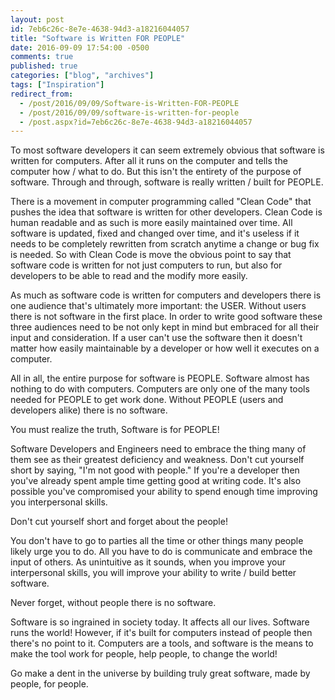 ```yaml
---
layout: post
id: 7eb6c26c-8e7e-4638-94d3-a18216044057
title: "Software is Written FOR PEOPLE"
date: 2016-09-09 17:54:00 -0500
comments: true
published: true
categories: ["blog", "archives"]
tags: ["Inspiration"]
redirect_from: 
  - /post/2016/09/09/Software-is-Written-FOR-PEOPLE
  - /post/2016/09/09/software-is-written-for-people
  - /post.aspx?id=7eb6c26c-8e7e-4638-94d3-a18216044057
---
```

<!-- more -->
<p>To most software developers it can seem extremely obvious that software is written for computers. After all it runs on the computer and tells the computer how / what to do. But this isn't the entirety of the purpose of software. Through and through, software is really written / built for PEOPLE.</p>
<p>There is a movement in computer programming called "Clean Code" that pushes the idea that software is written for other developers. Clean Code is human readable and as such is more easily maintained over time. All software is updated, fixed and changed over time, and it's useless if it needs to be completely rewritten from scratch anytime a change or bug fix is needed. So with Clean Code is move the obvious point to say that software code is written for not just computers to run, but also for developers to be able to read and the modify more easily.</p>
<p>As much as software code is written for computers and developers there is one audience that's ultimately more important: the USER. Without users there is not software in the first place. In order to write good software these three audiences need to be not only kept in mind but embraced for all their input and consideration. If a user can't use the software then it doesn't matter how easily maintainable by a developer or how well it executes on a computer.</p>
<p>All in all, the entire purpose for software is PEOPLE. Software almost has nothing to do with computers. Computers are only one of the many tools needed for PEOPLE to get work done. Without PEOPLE (users and developers alike) there is no software.</p>
<p>You must realize the truth, Software is for PEOPLE!</p>
<p>Software Developers and Engineers need to embrace the thing many of them see as their greatest deficiency and weakness. Don't cut yourself short by saying, "I'm not good with people." If you're a developer then you've already spent ample time getting good at writing code. It's also possible you've compromised your ability to spend enough time improving you interpersonal skills.</p>
<p>Don't cut yourself short and forget about the people!</p>
<p>You don't have to go to parties all the time or other things many people likely urge you to do. All you have to do is communicate and embrace the input of others. As unintuitive as it sounds, when you improve your interpersonal skills, you will improve your ability to write / build better software.</p>
<p>Never forget, without people there is no software.</p>
<p>Software is so ingrained in society today. It affects all our lives. Software runs the world! However, if it's built for computers instead of people then there's no point to it. Computers are a tools, and software is the means to make the tool work for people, help people, to change the world!</p>
<p>Go make a dent in the universe by building truly great software, made by people, for people.</p>
